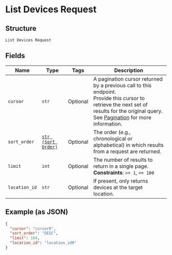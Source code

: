 
# List Devices Request

## Structure

`List Devices Request`

## Fields

| Name | Type | Tags | Description |
|  --- | --- | --- | --- |
| `cursor` | `str` | Optional | A pagination cursor returned by a previous call to this endpoint.<br>Provide this cursor to retrieve the next set of results for the original query.<br>See [Pagination](https://developer.squareup.com/docs/build-basics/common-api-patterns/pagination) for more information. |
| `sort_order` | [`str (Sort Order)`](../../doc/models/sort-order.md) | Optional | The order (e.g., chronological or alphabetical) in which results from a request are returned. |
| `limit` | `int` | Optional | The number of results to return in a single page.<br>**Constraints**: `>= 1`, `<= 100` |
| `location_id` | `str` | Optional | If present, only returns devices at the target location. |

## Example (as JSON)

```json
{
  "cursor": "cursor0",
  "sort_order": "DESC",
  "limit": 164,
  "location_id": "location_id0"
}
```

